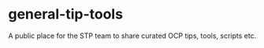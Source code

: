 # general-tip-tools

A public place for the STP team to share curated OCP tips, tools, scripts etc.
